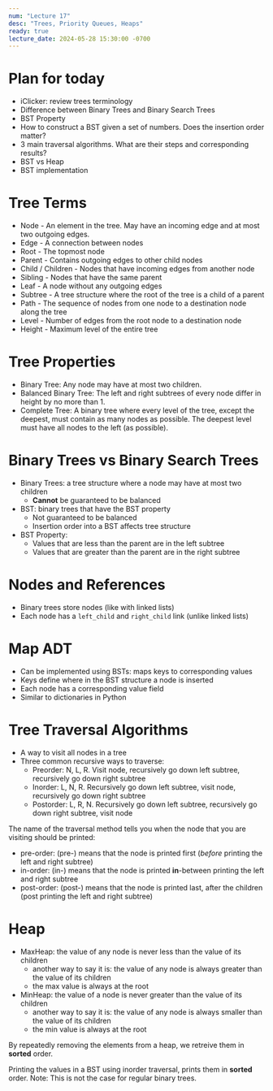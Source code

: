 ```yaml
---
num: "Lecture 17"
desc: "Trees, Priority Queues, Heaps"
ready: true
lecture_date: 2024-05-28 15:30:00 -0700
---
```


# Plan for today
- iClicker: review trees terminology
- Difference between Binary Trees and Binary Search Trees
- BST Property
- How to construct a BST given a set of numbers. Does the insertion order matter?
- 3 main traversal algorithms. What are their steps and corresponding results?
- BST vs Heap
- BST implementation

# Tree Terms
- Node - An element in the tree. May have an incoming edge and at most two outgoing edges.
- Edge - A connection between nodes
- Root - The topmost node
- Parent - Contains outgoing edges to other child nodes
- Child / Children - Nodes that have incoming edges from another node
- Sibling - Nodes that have the same parent
- Leaf - A node without any outgoing edges
- Subtree - A tree structure where the root of the tree is a child of a parent
- Path - The sequence of nodes from one node to a destination node along the tree
- Level - Number of edges from the root node to a destination node
- Height - Maximum level of the entire tree

# Tree Properties
- Binary Tree: Any node may have at most two children.
- Balanced Binary Tree: The left and right subtrees of every node differ in height by no more than 1.
- Complete Tree: A binary tree where every level of the tree, except the deepest, must contain as many nodes as possible. The deepest level must have all nodes to the left (as possible).

# Binary Trees vs Binary Search Trees
- Binary Trees: a tree structure where a node may have at most two children
  - **Cannot** be guaranteed to be balanced
- BST: binary trees that have the BST property
  - Not guaranteed to be balanced
  - Insertion order into a BST affects tree structure
- BST Property:
  - Values that are less than the parent are in the left subtree
  - Values that are greater than the parent are in the right subtree
 
# Nodes and References
- Binary trees store nodes (like with linked lists)
- Each node has a `left_child` and `right_child` link (unlike linked lists)

# Map ADT
- Can be implemented using BSTs: maps keys to corresponding values
- Keys define where in the BST structure a node is inserted
- Each node has a corresponding value field
- Similar to dictionaries in Python

# Tree Traversal Algorithms
- A way to visit all nodes in a tree
- Three common recursive ways to traverse:
  - Preorder: N, L, R. Visit node, recursively go down left subtree, recursively go down right subtree
  - Inorder: L, N, R. Recursively go down left subtree, visit node, recursively go down right subtree
  - Postorder: L, R, N. Recursively go down left subtree, recursively go down right subtree, visit node
 
The name of the traversal method tells you when the node that you are visiting should be printed:
- pre-order: (pre-) means that the node is printed first (_before_ printing the left and right subtree)
- in-order: (in-) means that the node is printed **in**-between printing the left and right subtree
- post-order: (post-) means that the node is printed last, after the children (post printing the left and right subtree)

# Heap
- MaxHeap: the value of any node is never less than the value of its children
  - another way to say it is: the value of any node is always greater than the value of its children
  - the max value is always at the root
- MinHeap: the value of a node is never greater than the value of its children
  - another way to say it is: the value of any node is always smaller than the value of its children
  - the min value is always at the root
 
By repeatedly removing the elements from a heap, we retreive them in **sorted** order.

Printing the values in a BST using inorder traversal, prints them in **sorted** order. Note: This is not the case for regular binary trees.
